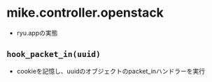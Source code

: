 # mike.controller.openstack

- ryu.appの実態

## `hook_packet_in(uuid)`

- cookieを記憶し、uuidのオブジェクトのpacket_inハンドラーを実行
